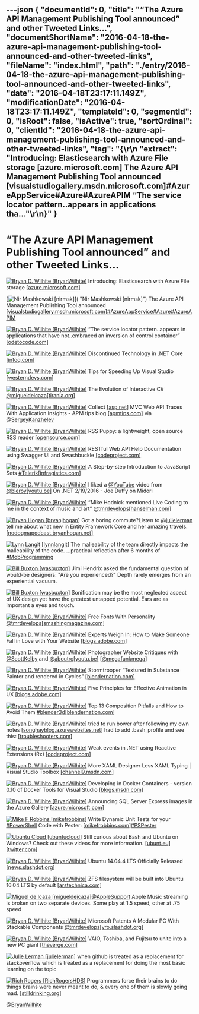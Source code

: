 ---json
{
  "documentId": 0,
  "title": "“The Azure API Management Publishing Tool announced” and other Tweeted Links…",
  "documentShortName": "2016-04-18-the-azure-api-management-publishing-tool-announced-and-other-tweeted-links",
  "fileName": "index.html",
  "path": "./entry/2016-04-18-the-azure-api-management-publishing-tool-announced-and-other-tweeted-links",
  "date": "2016-04-18T23:17:11.149Z",
  "modificationDate": "2016-04-18T23:17:11.149Z",
  "templateId": 0,
  "segmentId": 0,
  "isRoot": false,
  "isActive": true,
  "sortOrdinal": 0,
  "clientId": "2016-04-18-the-azure-api-management-publishing-tool-announced-and-other-tweeted-links",
  "tag": "{\r\n  \"extract\": \"Introducing: Elasticsearch with Azure File storage [azure.microsoft.com] The Azure API Management Publishing Tool announced [visualstudiogallery.msdn.microsoft.com]#AzureAppService#Azure#AzureAPIM “The service locator pattern..appears in applications tha...\"\r\n}"
}
---

# “The Azure API Management Publishing Tool announced” and other Tweeted Links…

[<img alt="Bryan D. Wilhite [BryanWilhite]" src="https://songhay.blob.core.windows.net/shared-social-twitter/BryanWilhite.jpeg">](http://t.co/UNdqV0Z1zz "Bryan D. Wilhite [BryanWilhite]") Introducing: Elasticsearch with Azure File storage [[azure.microsoft.com]](https://azure.microsoft.com/en-us/blog/introducing-elasticsearch-with-azure-file-storage/)

[<img alt="Nir Mashkowski [nirmsk]" src="https://songhay.blob.core.windows.net/shared-social-twitter/nirmsk.jpeg">]( "Nir Mashkowski [nirmsk]") The Azure API Management Publishing Tool announced [[visualstudiogallery.msdn.microsoft.com]](https://visualstudiogallery.msdn.microsoft.com/5e42ad0b-3549-4aba-8234-44c24896bd6e)[#AzureAppService](http://twitter.com/search?q=%23AzureAppService)[#Azure](http://twitter.com/search?q=%23Azure)[#AzureAPIM](http://twitter.com/search?q=%23AzureAPIM)

[<img alt="Bryan D. Wilhite [BryanWilhite]" src="https://songhay.blob.core.windows.net/shared-social-twitter/BryanWilhite.jpeg">](http://t.co/UNdqV0Z1zz "Bryan D. Wilhite [BryanWilhite]") “The service locator pattern..appears in applications that have not..embraced an inversion of control container” [[odetocode.com]](http://odetocode.com/blogs/scott/archive/2016/02/18/avoiding-the-service-locator-pattern-in-asp-net-core.aspx)

[<img alt="Bryan D. Wilhite [BryanWilhite]" src="https://songhay.blob.core.windows.net/shared-social-twitter/BryanWilhite.jpeg">](http://t.co/UNdqV0Z1zz "Bryan D. Wilhite [BryanWilhite]") Discontinued Technology in .NET Core [[infoq.com]](http://www.infoq.com/news/2016/02/Core-Discontinued)

[<img alt="Bryan D. Wilhite [BryanWilhite]" src="https://songhay.blob.core.windows.net/shared-social-twitter/BryanWilhite.jpeg">](http://t.co/UNdqV0Z1zz "Bryan D. Wilhite [BryanWilhite]") Tips for Speeding Up Visual Studio [[westerndevs.com]](http://www.westerndevs.com/Development/Tips-for-Speeding-Up-Visual-Studio/)

[<img alt="Bryan D. Wilhite [BryanWilhite]" src="https://songhay.blob.core.windows.net/shared-social-twitter/BryanWilhite.jpeg">](http://t.co/UNdqV0Z1zz "Bryan D. Wilhite [BryanWilhite]") The Evolution of Interactive C# [@migueldeicaza](http://twitter.com/migueldeicaza)[[tirania.org]](http://tirania.org/blog/archive/2016/Feb-17.html)

[<img alt="Bryan D. Wilhite [BryanWilhite]" src="https://songhay.blob.core.windows.net/shared-social-twitter/BryanWilhite.jpeg">](http://t.co/UNdqV0Z1zz "Bryan D. Wilhite [BryanWilhite]") Collect [[asp.net]](http://ASP.NET) MVC Web API Traces With Application Insights - APM tips blog [[apmtips.com]](http://apmtips.com/blog/2014/11/13/collect-asp-dot-net-mvc-web-api-traces-with-application-insights/) via [@SergeyKanzhelev](http://twitter.com/SergeyKanzhelev)

[<img alt="Bryan D. Wilhite [BryanWilhite]" src="https://songhay.blob.core.windows.net/shared-social-twitter/BryanWilhite.jpeg">](http://t.co/UNdqV0Z1zz "Bryan D. Wilhite [BryanWilhite]") RSS Puppy: a lightweight, open source RSS reader [[opensource.com]](https://opensource.com/life/16/2/rss-puppy-lightweight-open-source-rss-reader)

[<img alt="Bryan D. Wilhite [BryanWilhite]" src="https://songhay.blob.core.windows.net/shared-social-twitter/BryanWilhite.jpeg">](http://t.co/UNdqV0Z1zz "Bryan D. Wilhite [BryanWilhite]") RESTful Web API Help Documentation using Swagger UI and Swashbuckle [[codeproject.com]](http://www.codeproject.com/Articles/1078249/RESTful-Web-API-Help-Documentation-using-Swagger-U)

[<img alt="Bryan D. Wilhite [BryanWilhite]" src="https://songhay.blob.core.windows.net/shared-social-twitter/BryanWilhite.jpeg">](http://t.co/UNdqV0Z1zz "Bryan D. Wilhite [BryanWilhite]") A Step-by-step Introduction to JavaScript Sets [#Telerik](http://twitter.com/search?q=%23Telerik)[[infragistics.com]](http://www.infragistics.com/community/blogs/tim_brock/archive/2016/02/12/a-step-by-step-introduction-to-javascript-sets.aspx)

[<img alt="Bryan D. Wilhite [BryanWilhite]" src="https://songhay.blob.core.windows.net/shared-social-twitter/BryanWilhite.jpeg">](http://t.co/UNdqV0Z1zz "Bryan D. Wilhite [BryanWilhite]") I liked a [@YouTube](http://twitter.com/YouTube) video from [@bleroy](http://twitter.com/bleroy)[[youtu.be]](http://youtu.be/WuqrfuJLbgk?a) On .NET 2/19/2016 - Joe Duffy on Midori

[<img alt="Bryan D. Wilhite [BryanWilhite]" src="https://songhay.blob.core.windows.net/shared-social-twitter/BryanWilhite.jpeg">](http://t.co/UNdqV0Z1zz "Bryan D. Wilhite [BryanWilhite]") “Mike Hodnick mentioned Live Coding to me in the context of music and art” [@tmrdevelops](http://twitter.com/tmrdevelops)[[hanselman.com]](http://www.hanselman.com/blog/TheJoyOfLiveCodingCodePenREPLsTOPLAPAliveAndMore.aspx)

[<img alt="Bryan Hogan [bryanjhogan]" src="https://songhay.blob.core.windows.net/shared-social-twitter/bryanjhogan.jpeg">](http://t.co/ZqlLQECrsv "Bryan Hogan [bryanjhogan]") Got a boring commute?Listen to [@julielerman](http://twitter.com/julielerman) tell me about what new in Entity Framework Core and her amazing travels. [[nodogmapodcast.bryanhogan.net]](http://nodogmapodcast.bryanhogan.net/50-julie-lerman-entity-framework-core-1/)

[<img alt="Lynn Langit [lynnlangit]" src="https://songhay.blob.core.windows.net/shared-social-twitter/lynnlangit.jpg">](https://t.co/qQtTySLlSf "Lynn Langit [lynnlangit]") The malleability of the team directly impacts the malleability of the code. ...practical reflection after 6 months of [#MobProgramming](http://twitter.com/search?q=%23MobProgramming)

[<img alt="Bill Buxton [wasbuxton]" src="https://songhay.blob.core.windows.net/shared-social-twitter/wasbuxton.jpg">](http://t.co/GIaT5EqCkM "Bill Buxton [wasbuxton]") Jimi Hendrix asked the fundamental question of would-be designers: "Are you experienced?" Depth rarely emerges from an experiential vacuum.

[<img alt="Bill Buxton [wasbuxton]" src="https://songhay.blob.core.windows.net/shared-social-twitter/wasbuxton.jpg">](http://t.co/GIaT5EqCkM "Bill Buxton [wasbuxton]") Sonification may be the most neglected aspect of UX design yet have the greatest untapped potential. Ears are as important a eyes and touch.

[<img alt="Bryan D. Wilhite [BryanWilhite]" src="https://songhay.blob.core.windows.net/shared-social-twitter/BryanWilhite.jpeg">](http://t.co/UNdqV0Z1zz "Bryan D. Wilhite [BryanWilhite]") Free Fonts With Personality [@tmrdevelops](http://twitter.com/tmrdevelops)[[smashingmagazine.com]](https://www.smashingmagazine.com/2016/02/free-fonts-with-personality/)

[<img alt="Bryan D. Wilhite [BryanWilhite]" src="https://songhay.blob.core.windows.net/shared-social-twitter/BryanWilhite.jpeg">](http://t.co/UNdqV0Z1zz "Bryan D. Wilhite [BryanWilhite]") Experts Weigh In: How to Make Someone Fall in Love with Your Website [[blogs.adobe.com]](http://blogs.adobe.com/dreamweaver/2016/02/experts-weigh-in-how-to-make-someone-fall-in-love-with-your-website.html)

[<img alt="Bryan D. Wilhite [BryanWilhite]" src="https://songhay.blob.core.windows.net/shared-social-twitter/BryanWilhite.jpeg">](http://t.co/UNdqV0Z1zz "Bryan D. Wilhite [BryanWilhite]") Photographer Website Critiques with [@ScottKelby](http://twitter.com/ScottKelby) and [@aboutrc](http://twitter.com/aboutrc)[[youtu.be]](https://youtu.be/Oklo21tPiug) [[@megafunkmega](http://twitter.com/megafunkmega)]

[<img alt="Bryan D. Wilhite [BryanWilhite]" src="https://songhay.blob.core.windows.net/shared-social-twitter/BryanWilhite.jpeg">](http://t.co/UNdqV0Z1zz "Bryan D. Wilhite [BryanWilhite]") Stormtrooper “Textured in Substance Painter and rendered in Cycles” [[blendernation.com]](http://www.blendernation.com/2016/02/16/image-stormtrooper/)

[<img alt="Bryan D. Wilhite [BryanWilhite]" src="https://songhay.blob.core.windows.net/shared-social-twitter/BryanWilhite.jpeg">](http://t.co/UNdqV0Z1zz "Bryan D. Wilhite [BryanWilhite]") Five Principles for Effective Animation in UX [[blogs.adobe.com]](http://blogs.adobe.com/dreamweaver/2016/02/five-principles-for-effective-animation-in-ux.html)

[<img alt="Bryan D. Wilhite [BryanWilhite]" src="https://songhay.blob.core.windows.net/shared-social-twitter/BryanWilhite.jpeg">](http://t.co/UNdqV0Z1zz "Bryan D. Wilhite [BryanWilhite]") Top 13 Composition Pitfalls and How to Avoid Them [#blender3d](http://twitter.com/search?q=%23blender3d)[[blendernation.com]](http://www.blendernation.com/2016/02/17/top-13-composition-pitfalls-avoid/)

[<img alt="Bryan D. Wilhite [BryanWilhite]" src="https://songhay.blob.core.windows.net/shared-social-twitter/BryanWilhite.jpeg">](http://t.co/UNdqV0Z1zz "Bryan D. Wilhite [BryanWilhite]") tried to run bower after following my own notes [[songhayblog.azurewebsites.net]](http://songhayblog.azurewebsites.net/#/entry/introducing-node-modules-and-bower-components-to-visual-studio-2013) had to add .bash_profile and see this: [[troubleshooters.com]](http://www.troubleshooters.com/linux/prepostpath.htm)

[<img alt="Bryan D. Wilhite [BryanWilhite]" src="https://songhay.blob.core.windows.net/shared-social-twitter/BryanWilhite.jpeg">](http://t.co/UNdqV0Z1zz "Bryan D. Wilhite [BryanWilhite]") Weak events in .NET using Reactive Extensions (Rx) [[codeproject.com]](http://www.codeproject.com/Tips/1078183/Weak-events-in-NET-using-Reactive-Extensions-Rx)

[<img alt="Bryan D. Wilhite [BryanWilhite]" src="https://songhay.blob.core.windows.net/shared-social-twitter/BryanWilhite.jpeg">](http://t.co/UNdqV0Z1zz "Bryan D. Wilhite [BryanWilhite]") More XAML Designer Less XAML Typing | Visual Studio Toolbox [[channel9.msdn.com]](https://channel9.msdn.com/Shows/Visual-Studio-Toolbox/More-XAML-Designer-Less-XAML-Typing)

[<img alt="Bryan D. Wilhite [BryanWilhite]" src="https://songhay.blob.core.windows.net/shared-social-twitter/BryanWilhite.jpeg">](http://t.co/UNdqV0Z1zz "Bryan D. Wilhite [BryanWilhite]") Developing in Docker Containers - version 0.10 of Docker Tools for Visual Studio [[blogs.msdn.com]](http://blogs.msdn.com/b/stevelasker/archive/2016/02/18/f5-developing-in-docker-containers-version-0-10-of-docker-tools-for-visual-studio.aspx)

[<img alt="Bryan D. Wilhite [BryanWilhite]" src="https://songhay.blob.core.windows.net/shared-social-twitter/BryanWilhite.jpeg">](http://t.co/UNdqV0Z1zz "Bryan D. Wilhite [BryanWilhite]") Announcing SQL Server Express images in the Azure Gallery [[azure.microsoft.com]](https://azure.microsoft.com/en-us/blog/announcing-sql-server-express-images-in-the-azure-gallery/)

[<img alt="Mike F Robbins [mikefrobbins]" src="https://songhay.blob.core.windows.net/shared-social-twitter/mikefrobbins.jpeg">](http://t.co/kETiQ8mP5r "Mike F Robbins [mikefrobbins]") Write Dynamic Unit Tests for your [#PowerShell](http://twitter.com/search?q=%23PowerShell) Code with Pester: [[mikefrobbins.com]](http://mikefrobbins.com/2016/04/14/write-dynamic-unit-tests-for-your-powershell-code-with-pester/)[#PSPester](http://twitter.com/search?q=%23PSPester)

[<img alt="Ubuntu Cloud [ubuntucloud]" src="https://songhay.blob.core.windows.net/shared-social-twitter/ubuntucloud.png">](http://t.co/sZ0iYiR65e "Ubuntu Cloud [ubuntucloud]") Still curious about Bash and Ubuntu on Windows? Check out these videos for more information. [[ubunt.eu]](http://ubunt.eu/vfFZuF)[[twitter.com]](http://twitter.com/ubuntucloud/status/719133142234370049/photo/1)

[<img alt="Bryan D. Wilhite [BryanWilhite]" src="https://songhay.blob.core.windows.net/shared-social-twitter/BryanWilhite.jpeg">](http://t.co/UNdqV0Z1zz "Bryan D. Wilhite [BryanWilhite]") Ubuntu 14.04.4 LTS Officially Released [[news.slashdot.org]](http://news.slashdot.org/story/16/02/18/2226254/ubuntu-14044-lts-officially-released?utm_source=feedly1.0mainlinkanon&utm_medium=feed)

[<img alt="Bryan D. Wilhite [BryanWilhite]" src="https://songhay.blob.core.windows.net/shared-social-twitter/BryanWilhite.jpeg">](http://t.co/UNdqV0Z1zz "Bryan D. Wilhite [BryanWilhite]") ZFS filesystem will be built into Ubuntu 16.04 LTS by default [[arstechnica.com]](http://arstechnica.com/gadgets/2016/02/zfs-filesystem-will-be-built-into-ubuntu-16-04-lts-by-default/)

[<img alt="Miguel de Icaza [migueldeicaza]" src="https://songhay.blob.core.windows.net/shared-social-twitter/migueldeicaza.png">](http://t.co/Y2zRB337dJ "Miguel de Icaza [migueldeicaza]")[@AppleSupport](http://twitter.com/AppleSupport) Apple Music streaming is broken on two separate devices. Some play at 1.5 speed, other at .75 speed

[<img alt="Bryan D. Wilhite [BryanWilhite]" src="https://songhay.blob.core.windows.net/shared-social-twitter/BryanWilhite.jpeg">](http://t.co/UNdqV0Z1zz "Bryan D. Wilhite [BryanWilhite]") Microsoft Patents A Modular PC With Stackable Components [@tmrdevelops](http://twitter.com/tmrdevelops)[[yro.slashdot.org]](http://yro.slashdot.org/story/16/02/14/1851219/microsoft-patents-a-modular-pc-with-stackable-components?utm_source=feedly1.0mainlinkanon&utm_medium=feed)

[<img alt="Bryan D. Wilhite [BryanWilhite]" src="https://songhay.blob.core.windows.net/shared-social-twitter/BryanWilhite.jpeg">](http://t.co/UNdqV0Z1zz "Bryan D. Wilhite [BryanWilhite]") VAIO, Toshiba, and Fujitsu to unite into a new PC giant [[theverge.com]](http://www.theverge.com/2016/2/16/11014472/vaio-fujitsu-toshiba-japanese-pc-giant)

[<img alt="Julie Lerman [julielerman]" src="https://songhay.blob.core.windows.net/shared-social-twitter/julielerman.jpeg">](https://t.co/UxCF5N4CtZ "Julie Lerman [julielerman]") when github is treated as a replacement for stackoverflow which is treated as a replacement for doing the most basic learning on the topic

[<img alt="Rich Rogers [RichRogersHDS]" src="https://songhay.blob.core.windows.net/shared-social-twitter/RichRogersHDS.jpg">](https://t.co/0hMHqujClN "Rich Rogers [RichRogersHDS]") Programmers force their brains to do things brains were never meant to do, &amp; every one of them is slowly going mad. [[stilldrinking.org]](http://www.stilldrinking.org/programming-sucks)

@[BryanWilhite](https://twitter.com/BryanWilhite)
